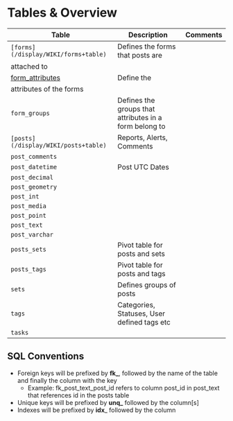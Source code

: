 # Tables & Overview



Table  |  Description  |  Comments  
---|---|---  
`[forms](/display/WIKI/forms+table)` |  Defines the forms that posts are
attached to  |  
[form_attributes ](/display/WIKI/form_attributes+table) |  Define the
attributes of the forms  |  
`form_groups` |  Defines the groups that attributes in a form belong to  |  
`[posts](/display/WIKI/posts+table)` |  Reports, Alerts, Comments  |  
`post_comments` |  |  
`post_datetime` |  Post UTC Dates  |  
`post_decimal` |  |  
`post_geometry` |  |  
`post_int` |  |  
`post_media` |  |  
`post_point` |  |  
`post_text` |  |  
`post_varchar` |  |  
`posts_sets` |  Pivot table for posts and sets  |  
`posts_tags` |  Pivot table for posts and tags  |  
`sets` |  Defines groups of posts  |  
`tags` |  Categories, Statuses, User defined tags etc  |  
`tasks` |  |  
  
## SQL Conventions

  * Foreign keys will be prefixed by **fk_**, followed by the name of the table and finally the column with the key 
    * Example: fk_post_text_post_id refers to column post_id in post_text that references id in the posts table
  * Unique keys will be prefixed by **unq_** followed by the column[s]
  * Indexes will be prefixed by **idx**_ followed by the column

